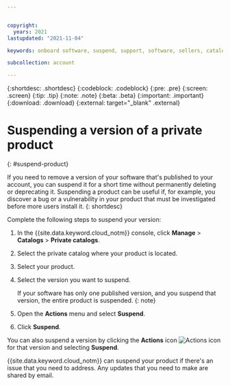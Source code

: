 ```yaml
---


copyright:
  years: 2021
lastupdated: "2021-11-04"

keywords: onboard software, suspend, support, software, sellers, catalog, Partner Center - Sell, remove, delete, deprecate, catalogs, private catalogs

subcollection: account

---
```


{:shortdesc: .shortdesc}
{:codeblock: .codeblock}
{:pre: .pre}
{:screen: .screen}
{:tip: .tip}
{:note: .note}
{:beta: .beta}
{:important: .important}
{:download: .download}
{:external: target="_blank" .external}

# Suspending a version of a private product
{: #suspend-product}

If you need to remove a version of your software that's published to your account, you can suspend it for a short time without permanently deleting or deprecating it. Suspending a product can be useful if, for example, you discover a bug or a vulnerability in your product that must be investigated before more users install it. 
{: shortdesc}

<!-- Deprecation note should be added back in to this topic when deprecation goes live in September 2021 
Suspending your product will not permanently delete it from the {{site.data.keyword.cloud_notm}} catalog. If you need to permanently delete your product, deprecate it instead. 
{: note}-->

Complete the following steps to suspend your version: 

<!-- STAGING ONLY: Link to PC in step 1. Confirming that the menu entry isn't available. If not the case, need to revert to original. -->
<!-- Original: In the {{site.data.keyword.cloud_notm}} console, click the **Menu** icon ![Menu icon](../icons/icon_hamburger.svg "Menu") > **Partner Center** > **Sell** > **Team**. -->

1. In the {{site.data.keyword.cloud_notm}} console, click **Manage** > **Catalogs** > **Private catalogs**.
1. Select the private catalog where your product is located.
1. Select your product. 
1. Select the version you want to suspend. 
   
   If your software has only one published version, and you suspend that version, the entire product is suspended. 
   {: note}

1. Open the **Actions** menu and select **Suspend**. 
1. Click **Suspend**. 

You can also suspend a version by clicking the **Actions** icon ![Actions icon](../icons/actions-icon-vertical.svg "Actions") for that version and selecting **Suspend**.

{{site.data.keyword.cloud_notm}} can suspend your product if there's an issue that you need to address. Any updates that you need to make are shared by email. 
